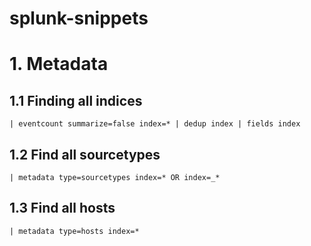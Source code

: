 splunk-snippets
===============

# 1. Metadata

## 1.1 Finding all indices
    | eventcount summarize=false index=* | dedup index | fields index


## 1.2 Find all sourcetypes
    | metadata type=sourcetypes index=* OR index=_*

## 1.3 Find all hosts
    | metadata type=hosts index=*
